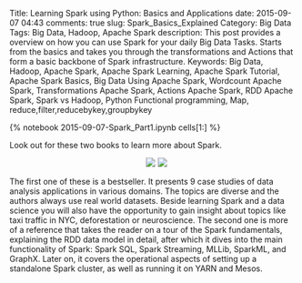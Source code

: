 Title: Learning Spark using Python: Basics and Applications
date:  2015-09-07 04:43
comments: true
slug: Spark_Basics_Explained
Category: Big Data
Tags: Big Data, Hadoop, Apache Spark
description: This post provides a overview on how you can use Spark for your daily Big Data Tasks. Starts from the basics and takes you through the transformations and Actions that form a basic backbone of Spark infrastructure.
Keywords: Big Data, Hadoop, Apache Spark, Apache Spark Learning, Apache Spark Tutorial, Apache Spark Basics, Big Data Using Apache Spark, Wordcount Apache Spark, Transformations Apache Spark, Actions Apache Spark, RDD Apache Spark, Spark vs Hadoop, Python Functional programming, Map, reduce,filter,reducebykey,groupbykey

{% notebook 2015-09-07-Spark_Part1.ipynb cells[1:] %}

Look out for these two books to learn more about Spark.

<div style="margin-left:1em ; text-align: center;">
<a target="_blank"  href="https://www.amazon.com/gp/product/1491912766/ref=as_li_tl?ie=UTF8&camp=1789&creative=9325&creativeASIN=1491912766&linkCode=as2&tag=mlwhizcon-20&linkId=916f1678fb802e13211b4b1c648be75e"><img border="0" src="//ws-na.amazon-adsystem.com/widgets/q?_encoding=UTF8&MarketPlace=US&ASIN=1491912766&ServiceVersion=20070822&ID=AsinImage&WS=1&Format=_SL250_&tag=mlwhizcon-20" ></a><img src="//ir-na.amazon-adsystem.com/e/ir?t=mlwhizcon-20&l=am2&o=1&a=1491912766" width="1" height="1" border="0" alt="" style="border:none !important; margin:0px !important;" />
</t></t>
<a target="_blank"  href="https://www.amazon.com/gp/product/1617292605/ref=as_li_tl?ie=UTF8&camp=1789&creative=9325&creativeASIN=1617292605&linkCode=as2&tag=mlwhizcon-20&linkId=89da1866198268847438c42ef14c4380"><img border="0" src="//ws-na.amazon-adsystem.com/widgets/q?_encoding=UTF8&MarketPlace=US&ASIN=1617292605&ServiceVersion=20070822&ID=AsinImage&WS=1&Format=_SL250_&tag=mlwhizcon-20" ></a><img src="//ir-na.amazon-adsystem.com/e/ir?t=mlwhizcon-20&l=am2&o=1&a=1617292605" width="1" height="1" border="0" alt="" style="border:none !important; margin:0px !important;" />
</div>

The first one of these is a bestseller. It presents 9 case studies of data analysis applications in various domains. The topics are diverse and the authors always use real world datasets. Beside learning Spark and a data science you will also have the opportunity to gain insight about topics like taxi traffic in NYC, deforestation or neuroscience. The second one is more of a reference that takes the reader on a tour of the Spark fundamentals, explaining the RDD data model in detail, after which it dives into the main functionality of Spark: Spark SQL, Spark Streaming, MLLib, SparkML, and GraphX. Later on, it covers the operational aspects of setting up a standalone Spark cluster, as well as running it on YARN and Mesos.

